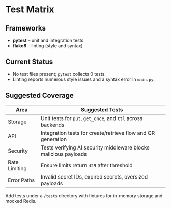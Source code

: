 # Test Matrix

## Frameworks
- **pytest** – unit and integration tests
- **flake8** – linting (style and syntax)

## Current Status
- No test files present; `pytest` collects 0 tests.
- Linting reports numerous style issues and a syntax error in `main.py`.

## Suggested Coverage
| Area | Suggested Tests |
|------|-----------------|
| Storage | Unit tests for `put`, `get_once`, and `ttl` across backends |
| API | Integration tests for create/retrieve flow and QR generation |
| Security | Tests verifying AI security middleware blocks malicious payloads |
| Rate Limiting | Ensure limits return `429` after threshold |
| Error Paths | Invalid secret IDs, expired secrets, oversized payloads |

Add tests under a `/tests` directory with fixtures for in-memory storage and mocked Redis.
